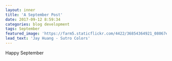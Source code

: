 ```yaml
---
layout: inner
title: 'A September Post'
date: 2017-09-12 8:59:34
categories: blog development
tags: September
featured_image: 'https://farm5.staticflickr.com/4422/36854364921_08067e031e_h_d.jpg'
lead_text: 'Jay Huang - Sutro Colors'
---
```


Happy September
